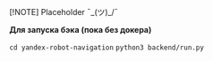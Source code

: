 [!NOTE] Placeholder ¯\_(ツ)_/¯


**Для запуска бэка (пока без докера)**

`cd yandex-robot-navigation`
`python3 backend/run.py`
